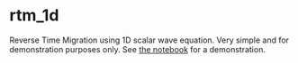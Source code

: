 # rtm_1d
Reverse Time Migration using 1D scalar wave equation. Very simple and for demonstration purposes only.
See [the notebook](https://github.com/ar4/rtm_1d/blob/master/notebooks/rtm_1d.ipynb) for a demonstration.
